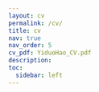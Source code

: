 ```yaml
---
layout: cv
permalink: /cv/
title: cv
nav: true
nav_order: 5
cv_pdf: YiduoHao_CV.pdf
description: 
toc:
  sidebar: left
---
```

